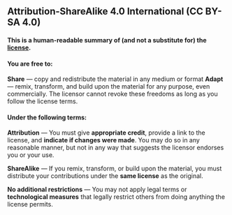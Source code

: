 ## Attribution-ShareAlike 4.0 International (CC BY-SA 4.0)

#### This is a human-readable summary of (and not a substitute for) the <a href="https://creativecommons.org/licenses/by-sa/4.0/legalcode" target="_blank">license</a>.

#### You are free to:

**Share** — copy and redistribute the material in any medium or format
**Adapt** — remix, transform, and build upon the material for any purpose, even commercially.
The licensor cannot revoke these freedoms as long as you follow the license terms.

#### Under the following terms:

**Attribution** — You must give **appropriate credit**, provide a link to the license, and **indicate if changes were made**. You may do so in any reasonable manner, but not in any way that suggests the licensor endorses you or your use.

**ShareAlike** — If you remix, transform, or build upon the material, you must distribute your contributions under the **same license** as the original.

**No additional restrictions** — You may not apply legal terms or **technological measures** that legally restrict others from doing anything the license permits.